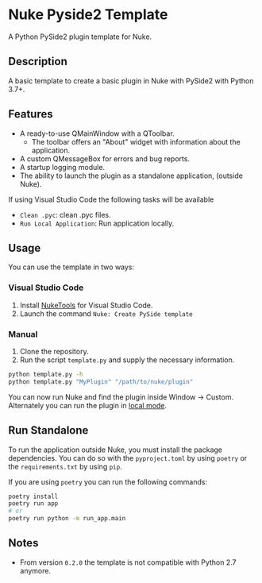 # Nuke Pyside2 Template

A Python PySide2 plugin template for Nuke.

## Description

A basic template to create a basic plugin in Nuke with PySide2 with Python 3.7+.

## Features

- A ready-to-use QMainWindow with a QToolbar.
  - The toolbar offers an "About" widget with information about the application.
- A custom QMessageBox for errors and bug reports.
- A startup logging module.
- The ability to launch the plugin as a standalone application, (outside Nuke).

If using Visual Studio Code the following tasks will be available

- `Clean .pyc`: clean .pyc files.
- `Run Local Application`: Run application locally.

## Usage

You can use the template in two ways:

### Visual Studio Code

1. Install [NukeTools](https://marketplace.visualstudio.com/items?itemName=virgilsisoe.nuke-tools) for Visual Studio Code.
2. Launch the command `Nuke: Create PySide template`

### Manual

1. Clone the repository.
2. Run the script `template.py` and supply the necessary information.

  ```bash
  python template.py -h
  python template.py "MyPlugin" "/path/to/nuke/plugin"
  ```

You can now run Nuke and find the plugin inside Window -> Custom. Alternately you can run the plugin in [local mode](#run-standalone).

## Run Standalone

To run the application outside Nuke, you must install the package dependencies. You can do so with the `pyproject.toml` by using `poetry` or the `requirements.txt` by using `pip`.

If you are using `poetry` you can run the following commands:

```bash
poetry install
poetry run app
# or
poetry run python -m run_app.main
```

## Notes

- From version `0.2.0` the template is not compatible with Python 2.7 anymore.
